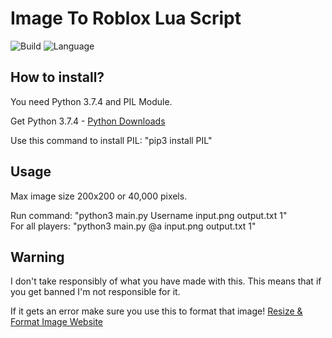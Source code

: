 # Image To Roblox Lua Script
![Build](https://img.shields.io/badge/Build-2.1-green)
![Language](https://img.shields.io/badge/Language-Python%203.7.4-orange)

## How to install?

You need Python 3.7.4 and PIL Module.

Get Python 3.7.4 - [Python Downloads](https://www.python.org/downloads/)

Use this command to install PIL: "pip3 install PIL"

## Usage

Max image size 200x200 or 40,000 pixels.

Run command: "python3 main.py Username input.png output.txt 1"\
For all players: "python3 main.py @a input.png output.txt 1"

## Warning

I don't take responsibly of what you have made with this. This means that if you get banned I'm not responsible for it.

If it gets an error make sure you use this to format that image! [Resize & Format Image Website](https://resizeimage.net/)
